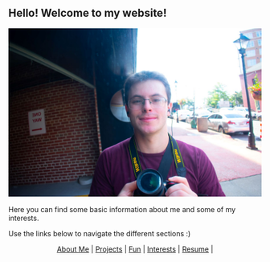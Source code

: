 ## **Hello!** Welcome to my website!

![Picture of Me](/propicforstuff.jpg)

Here you can find some basic information about me and some of my interests.

Use the links below to navigate the different sections :)


<p align="center">
  <a href="https://www.google.com">About Me</a> |         
  <a href="https://www.google.com">Projects</a> |
  <a href="https://www.google.com">Fun</a> |
  <a href="https://www.google.com">Interests</a> |
  <a href="https://www.google.com">Resume</a> |
</p>




